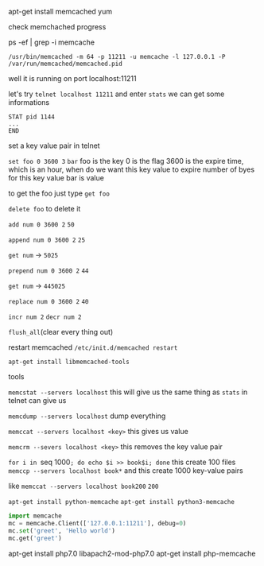 apt-get install memcached
yum

check memchached progress

ps -ef | grep -i memcache

`/usr/bin/memcached -m 64 -p 11211 -u memcache -l 127.0.0.1 -P /var/run/memcached/memcached.pid`

well it is running on port localhost:11211 

let's try `telnet localhost 11211` and enter `stats` we can get some informations

```
STAT pid 1144
...
END
```

set a key value pair in telnet

`set foo 0 3600 3`
`bar`
foo is the key
0 is the flag
3600 is the expire time, which is an hour, when do we want this key value to expire
number of byes for this key value
bar is value

to get the foo just type `get foo`

`delete foo` to delete it

`add num 0 3600 2`
`50`

`append num 0 3600 2`
`25`

`get num` -> `5025`

`prepend num 0 3600 2`
`44`

`get num` -> `445025`

`replace num 0 3600 2`
`40`

`incr num 2`
`decr num 2`

`flush_all`(clear every thing out)


restart memcached
`/etc/init.d/memcached restart`

`apt-get install libmemcached-tools`

tools

`memcstat --servers localhost`
this will give us the same thing as `stats` in telnet can give us

`memcdump --servers localhost`
dump everything

`memccat --servers localhost <key>` this gives us value

`memcrm --severs localhost <key>` this removes the key value pair

`for i in `seq 1000`; do echo $i >> book$i; done`
this create 100 files
`memccp --servers localhost book*`
and this create 1000 key-value pairs

like
`memccat --servers localhost book200`
`200`

`apt-get install python-memcache`
`apt-get install python3-memcache`

```python
import memcache
mc = memcache.Client(['127.0.0.1:11211'], debug=0)
mc.set('greet', 'Hello world')
mc.get('greet')
```

apt-get install php7.0 libapach2-mod-php7.0
apt-get install php-memcache







   

